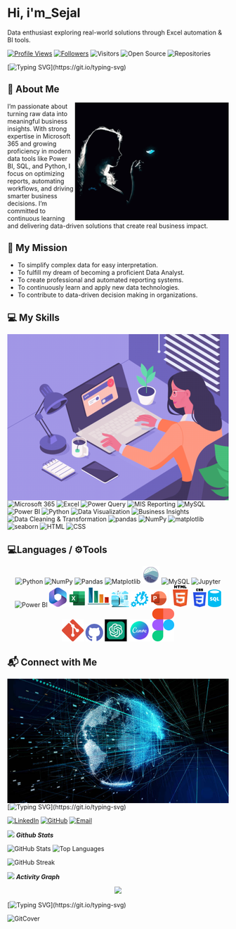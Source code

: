 # Hi, i'm_Sejal
Data enthusiast exploring real-world solutions through Excel automation & BI tools.

<!-- Header Section -->

[![Profile Views](https://komarev.com/ghpvc/?username=sejalm57&color=blueviolet)](https://github.com/sejalm57)
[![Followers](https://img.shields.io/github/followers/sejalm57?label=Followers&style=social)](https://github.com/sejalm57?tab=followers)
![Visitors](https://visitor-badge.laobi.icu/badge?page_id=sejalm57.sejalm57)
![Open Source](https://img.shields.io/badge/OS-Contributor-217346?style=for-the-badge&labelColor=00C4CC)
![Repositories](https://img.shields.io/badge/Repositories-3-F29111?style=for-the-badge&labelColor=D83B01)

<!-- Typing Animation -->
[![Typing SVG](https://readme-typing-svg.herokuapp.com?color=0DAD8D&lines=👋+Hi+everyone!;I'm+passionate+data+enthusiast.;Actively+developing+skills+in+Data+Analysis+and+Business+Intelligence.;Working+with+SQL,+Excel,+Power+BI,+and+real-world+datasets.)](https://git.io/typing-svg)

<!-- <img src="https://user-images.githubusercontent.com/73097560/115834477-dbab4500-a447-11eb-908a-139a6edaec5c.gif"> -->

<!-- 👤 About Me -->
## 👤 About Me

<img align="right" width="350" alt="Butterfly" src="Butterfly.gif" /> 

I’m passionate about turning raw data into meaningful business insights.
With strong expertise in Microsoft 365 and growing proficiency in modern data tools like
Power BI, SQL, and Python, I focus on optimizing reports, automating workflows,
and driving smarter business decisions. I’m committed to continuous learning
and delivering data-driven solutions that create real business impact.

<!-- <img src="https://user-images.githubusercontent.com/73097560/115834477-dbab4500-a447-11eb-908a-139a6edaec5c.gif"> -->

<!-- 🚀 My Mission  -->
## 🚀 My Mission 

<!-- <img align="right" width="350" alt="Girl working on computer" width="300" src="Violet.gif" /> -->

- To simplify complex data for easy interpretation.
- To fulfill my dream of becoming a proficient Data Analyst.
- To create professional and automated reporting systems.
- To continuously learn and apply new data technologies.
- To contribute to data-driven decision making in organizations.

<!-- <img src="https://user-images.githubusercontent.com/73097560/115834477-dbab4500-a447-11eb-908a-139a6edaec5c.gif"> -->

<!-- 💻 My Skills -->
## 💻 My Skills

<img align="right" alt="Girl working on computer" src="Violet.gif" /> 

![Microsoft 365](https://img.shields.io/badge/Microsoft%20365-D83B01?style=for-the-badge&logo=microsoftoffice&logoColor=white)
![Excel](https://img.shields.io/badge/Excel-217346?style=for-the-badge&logo=microsoft-excel&logoColor=white)
![Power Query](https://img.shields.io/badge/Power_Query-4F85C9?style=for-the-badge&logo=microsoft-powerquery&logoColor=white)
![MIS Reporting](https://img.shields.io/badge/MIS_Reporting-F57C00?style=for-the-badge&logo=analytics&logoColor=white)
![MySQL](https://img.shields.io/badge/MySQL-4479A1?style=for-the-badge&logo=mysql&logoColor=white)
![Power BI](https://img.shields.io/badge/Power_BI-F2C811?style=for-the-badge&logo=microsoft-powerbi&logoColor=black)
![Python](https://img.shields.io/badge/Python-008080?style=for-the-badge&logo=python&logoColor=white)
![Data Visualization](https://img.shields.io/badge/Data%20Visualization-8A2BE2?style=for-the-badge&logo=databricks&logoColor=white)
![Business Insights](https://img.shields.io/badge/Business%20Insights-F29111?style=for-the-badge&logo=bar-chart&logoColor=white)
![Data Cleaning & Transformation](https://img.shields.io/badge/Data%20Cleaning%20%26%20Transformation-B22222?style=for-the-badge&logo=powerbi&logoColor=white)
![pandas](https://img.shields.io/badge/pandas-150458?style=for-the-badge&logo=pandas&logoColor=white)
![NumPy](https://img.shields.io/badge/NumPy-013243?style=for-the-badge&logo=numpy&logoColor=white)
![matplotlib](https://img.shields.io/badge/matplotlib-fc4f30?style=for-the-badge&logo=matplotlib&logoColor=white)
![seaborn](https://img.shields.io/badge/seaborn-1a73e8?style=for-the-badge&logo=seaborn&logoColor=white)
![HTML](https://img.shields.io/badge/HTML-E44D26?style=for-the-badge&logo=html5&logoColor=white)
![CSS](https://img.shields.io/badge/CSS-264DE4?style=for-the-badge&logo=css3&logoColor=white)

<!-- 💻Languages / ⚙️Tools -->
## 💻Languages / ⚙️Tools

<p align="center">
  <img src="https://cdn.jsdelivr.net/gh/devicons/devicon/icons/python/python-original.svg" alt="Python" width="50" height="50"/> 
  <img src="https://cdn.jsdelivr.net/gh/devicons/devicon/icons/numpy/numpy-original.svg" alt="NumPy" width="30" height="30"/> 
  <img src="https://cdn.jsdelivr.net/gh/devicons/devicon/icons/pandas/pandas-original.svg" alt="Pandas" width="40" height="40"/> 
  <img src="https://upload.wikimedia.org/wikipedia/commons/8/84/Matplotlib_icon.svg" alt="Matplotlib" width="30" height="30"/>
 <img src="https://raw.githubusercontent.com/teamedwardforever/Readme-Generator/71f25dd8b98329b168142a6b782a107b75eab178/svg/Skills/ML/logo-mark-lightbg.svg" alt="SeaBorn" width="40" height="40"/>
  <img src="https://upload.wikimedia.org/wikipedia/en/d/dd/MySQL_logo.svg" alt="MySQL" width="70" height="45"/>
  <img src="https://upload.wikimedia.org/wikipedia/commons/3/38/Jupyter_logo.svg" alt="Jupyter" width="70" height="40"/>
  <img src="https://upload.wikimedia.org/wikipedia/commons/c/cf/New_Power_BI_Logo.svg" alt="Power BI" width="40" height="40"/>
  <img  width="40" alt="Microsoft365" src="Microsoft365.svg">
  <img  width="40" alt="Excel" src="Excel.svg">
  <img  width="50" alt="MIS" src="MIS.svg">
  <img  width="40" alt="Power Query" src="Power Query.svg">
  <img  width="40" alt="Power Pivot" src="Power Pivot.svg">
  <img  width="40" alt="PowerPoint" src="PowerPoint.svg">
  <img  width="50" alt="HTML5" src="HTML5.svg">
  <img  width="30" alt="CSS" src="CSS.svg">
  <img  width="30" alt="SQL" src="SQL.svg">
  <img  width="50" alt="Git" src="git-icon.svg">
  <img  width="40" alt="Github" src="github-icon-2.svg">
  <img  width="50" alt="OpenAI" src="OpenAI.svg">
  <img  width="50" alt="Canva" src="Canva.svg">
  <img  width="50" alt="Figma" src="figma.svg">

 <!-- <img  width="40" alt="Power BI" src="Power BI.svg"> -->
 <!-- <img  width="70" alt="WPS Office" src="WPS Office.svg"> -->
 <!-- <img  width="70" alt="VBA" src="VBA.png"> -->
 <!-- <img  width="50" alt="Gitbash" src="git-bash.svg"> -->
 <!-- <img  width="4" alt="Mail" src="mail-ios.svg"> -->
  <!-- <img src="https://github.githubassets.com/images/modules/logos_page/GitHub-Mark.png" alt="GitHub" width="40" height="40"/> -->
 <!-- <img src="https://upload.wikimedia.org/wikipedia/commons/3/3f/Git_icon.svg" alt="Git" width="40" height="40"/> -->
 <!-- <img src="https://upload.wikimedia.org/wikipedia/commons/4/44/Microsoft_logo.svg" alt="Microsoft 365" width="40" height="40"/> -->
 <!-- <img src="https://upload.wikimedia.org/wikipedia/commons/7/73/Microsoft_Excel_2013-2019_logo.svg" alt="Microsoft Excel" width="40" height="40"/> -->
 <!-- <img src="https://upload.wikimedia.org/wikipedia/commons/c/cf/New_Power_BI_Logo.svg" alt="Power BI" width="30" height="30"/> --> 
<!-- <img src="https://cdn.jsdelivr.net/gh/devicons/devicon/icons/postgresql/postgresql-original.svg" alt="PostgreSQL" width="40" height="40"> --> 
<!-- <img src="https://cdn.worldvectorlogo.com/logos/tableau-software.svg" alt="Tableau" width="40" height="40"/> -->
<!-- <img  width="40" alt="Office_365" src="Office_356.svg"> -->
<!-- <img  width="40" alt="Access" src="Access.svg"> -->
<!-- <img  width="60" alt="Request" src="request-network.svg"> -->
<!-- <img  width="40" alt="Tableau" src="Tableau.svg"> -->
<!-- <img  width="40" alt="Python" src="Python.svg"> -->
<!-- <img  width="60" alt="PostgreSQL" src="PostgreSQL.svg"> -->
<!-- <img  width="60" alt="Canva" src="canva-wordmark-2.svg"> -->
<!-- <img  width="50" alt="Outlook" src="Outlook.svg"> -->
<!-- <img  width="40" alt="Google Sheets" src="Google Sheets.svg"> -->
<!-- <img  width="50" alt="Publisher" src="Publisher.svg">
<!-- <img  width="50" alt="OneNote" src="OneNote.svg"> -->
<!-- <img  width="50" alt="Word" src="Word.svg"> -->
<!-- <img  width="60" height="40" alt="Coca Cola" src="coca-cola-2021.svg"> -->
<!-- <img  width="60" height="40" alt="Yamaha" src="yamaha-2-1.svg">  -->          
<!-- <img  width="60" alt="Google" src="google-1-1.svg"> -->
<!-- <img  width="40" alt="LinkedIN" src="linkedin-icon-3.svg"> -->
<!-- <img src="https://cdn.jsdelivr.net/gh/devicons/devicon/icons/github/github-original.svg" alt="GitHub" width="40" height="40"/> -->


<!-- <img src="https://cdn.jsdelivr.net/gh/devicons/devicon/icons/postgresql/postgresql-original.svg" alt="PostgreSQL" width="40" height="40"/> -->

<!-- <img src="https://cdn.worldvectorlogo.com/logos/tableau-software.svg" alt="Tableau" width="40" height="40"/> -->
<!-- <img src="https://cdn.jsdelivr.net/gh/devicons/devicon/icons/github/github-original.svg" alt="GitHub" width="40" height="40"/> -->
</p>

<!-- <img src="https://user-images.githubusercontent.com/73097560/115834477-dbab4500-a447-11eb-908a-139a6edaec5c.gif"> -->

<!-- ## 📬 Connect with Me -->
## 📬 Connect with Me

<img align="right" alt="Globe" src="ShineGlobe.jpg" /> 

<!-- Typing Animation -->
[![Typing SVG](https://readme-typing-svg.herokuapp.com?color=0DAD8D&lines=Let’s+connect+and+collaborate+on+meaningful+projects!;Reach+me+via+X,+LinkedIn,+GitHub,+Email+or+my+Website+🌐;Click+the+buttons+below+to+connect+with+me+directly!)](https://git.io/typing-svg)

[![LinkedIn](https://img.shields.io/badge/LinkedIn-0072C6?style=for-the-badge&logo=linkedin&logoColor=white)](https://www.linkedin.com/in/sejal-mourya-b5abab345/)
[![GitHub](https://img.shields.io/badge/GitHub-4B0082?style=for-the-badge&logo=github&logoColor=white)](https://github.com/sejalm57)
[![Email](https://img.shields.io/badge/Email-B22222?style=for-the-badge&logo=gmail&logoColor=white)](mailto:sejalm347@gmail.com)
<!-- <a href="https://www.linkedin.com/in/sejal-mourya-b5abab345/"><img src="https://cdn-icons-png.flaticon.com/512/174/174857.png" alt="LinkedIn" width="30" height="30"/></a>
<a href="sejalm347@gmail.com"><img src="https://cdn-icons-png.flaticon.com/512/732/732200.png" alt="Email" width="30" height="30"/>
</a> -->

<!-- ## 📊 GitHub Stats -->
<img src="https://media.giphy.com/media/iY8CRBdQXODJSCERIr/giphy.gif" width="35">&nbsp;***Github Stats***
<!-- <img src="https://user-images.githubusercontent.com/73097560/115834477-dbab4500-a447-11eb-908a-139a6edaec5c.gif"> -->

![GitHub Stats](https://github-readme-stats.vercel.app/api?username=sejalm57&show_icons=true&theme=midnight-purple)
![Top Languages](https://github-readme-stats.vercel.app/api/top-langs/?username=sejalm57&layout=compact&theme=midnight-purple)

<!--## 📊 GitHub Streak -->
<!-- ![GitHub Streak](https://github-readme-streak-stats.herokuapp.com/?user=sejalm57&theme=dark) -->
![GitHub Streak](https://github-readme-streak-stats.herokuapp.com/?user=sejalm57&theme=dark&background=000000&currStreakLabel=FFFFFF&sideNums=FFFFFF&sideLabels=FFFFFF&dates=AAAAAA)

<!--## 📊 Activity Graph -->
<img src="https://media4.giphy.com/media/v1.Y2lkPTc5MGI3NjExOGgwbWpid3JycW56ZzVlcGc2aWExMzN3M25qY25pNzRoYjNqNWNobSZlcD12MV9pbnRlcm5hbF9naWZfYnlfaWQmY3Q9cw/d56Di5yqBRq9KnSZX6/giphy.webp" width="35">&nbsp;***Activity Graph*** 
<!-- <img src="https://user-images.githubusercontent.com/73097560/115834477-dbab4500-a447-11eb-908a-139a6edaec5c.gif"> -->

<!-- <div align="center">
  <img src="https://github-readme-activity-graph.vercel.app/graph?username=sejalm57&theme=nightowl"/>
</div> -->
<div align="center">
  <img src="https://github-readme-activity-graph.vercel.app/graph?username=sejalm57&theme=nightowl&bg_color=000000&hide_border=true"/>
</div>

<!-- Typing Animation / 🤝 Thanks for Visiting! -->
[![Typing SVG](https://readme-typing-svg.herokuapp.com?color=8A2BE2&lines=🤝Thank+you+for+visiting+my+GitHub+profile!;Let’s+connect+and+grow+together+in+the+data+world+🚀;Feel+free+to+check+out+my+repositories+and+ongoing+projects.)](https://git.io/typing-svg)

<!-- Dynamic Repositories Badge (Enable Later) -->
<!-- ![Repositories](https://img.shields.io/github/repo-count/sejalm57?color=blue&style=for-the-badge) -->
<!--my_image ![GitHub Contributions](https://github.com/sejalm57.png?tab=overview&theme=midnight-purple) -->

<img width="500" alt="GitCover" src="Power.gif" />


